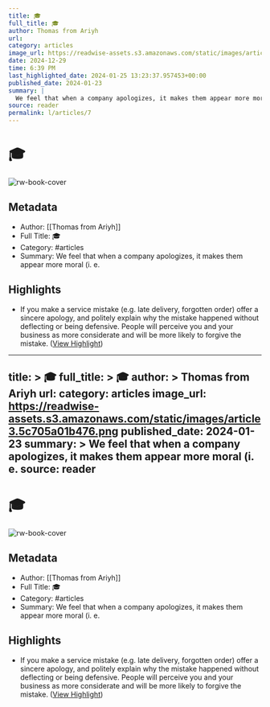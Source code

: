 ```yaml
---
title: 🎓
full_title: 🎓
author: Thomas from Ariyh
url: 
category: articles
image_url: https://readwise-assets.s3.amazonaws.com/static/images/article3.5c705a01b476.png
date: 2024-12-29
time: 6:39 PM
last_highlighted_date: 2024-01-25 13:23:37.957453+00:00
published_date: 2024-01-23
summary: |
  We feel that when a company apologizes, it makes them appear more moral (i. e.
source: reader
permalink: l/articles/7
---
```

# 🎓

![rw-book-cover](https://readwise-assets.s3.amazonaws.com/static/images/article3.5c705a01b476.png)

## Metadata
- Author: [[Thomas from Ariyh]]
- Full Title: 🎓
- Category: #articles
- Summary: We feel that when a company apologizes, it makes them appear more moral (i. e.

## Highlights
- If you make a service mistake (e.g. late delivery, forgotten order) offer a sincere apology, and politely explain why the mistake happened without deflecting or being defensive.
  People will perceive you and your business as more considerate and will be more likely to forgive the mistake. ([View Highlight](https://read.readwise.io/read/01hn0cmm8m877jnj4wrg62s40p))


---
title: >
  🎓
full_title: >
  🎓
author: >
  Thomas from Ariyh
url: 
category: articles
image_url: https://readwise-assets.s3.amazonaws.com/static/images/article3.5c705a01b476.png
published_date: 2024-01-23
summary: >
  We feel that when a company apologizes, it makes them appear more moral (i. e.
source: reader
---
# 🎓

![rw-book-cover](https://readwise-assets.s3.amazonaws.com/static/images/article3.5c705a01b476.png)

## Metadata
- Author: [[Thomas from Ariyh]]
- Full Title: 🎓
- Category: #articles
- Summary: We feel that when a company apologizes, it makes them appear more moral (i. e.

## Highlights
- If you make a service mistake (e.g. late delivery, forgotten order) offer a sincere apology, and politely explain why the mistake happened without deflecting or being defensive.
  People will perceive you and your business as more considerate and will be more likely to forgive the mistake. ([View Highlight](https://read.readwise.io/read/01hn0cmm8m877jnj4wrg62s40p))


